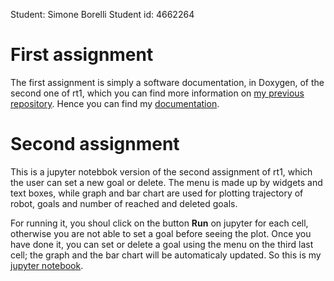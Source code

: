 Student: Simone Borelli
Student id: 4662264

# First assignment
The first assignment is simply a software documentation, in Doxygen, of the second one of rt1, which you can find more information on [my previous repository](https://github.com/SimoBor99/Rt1_assignment2). Hence you can find my [documentation](https://simobor99.github.io/Rt2_assignments/).

# Second assignment
This is a jupyter notebbok version of the second assignment of rt1, which the user can set a new goal or delete. 
The menu is made up by widgets and text boxes, while graph and bar chart are used for plotting trajectory of robot, goals and number of reached and deleted goals.

For running it, you shoul click on the button **Run** on jupyter for each cell, otherwise you are not able to set a goal before seeing the plot. Once you have done it, you can set or delete a goal using the menu on the third last cell; the graph and the bar chart will be automaticaly updated.
So this is my [jupyter notebook](https://github.com/SimoBor99/Rt2_assignments/blob/master/Assignment_2_rt2_Borelli_Simone.ipynb).
